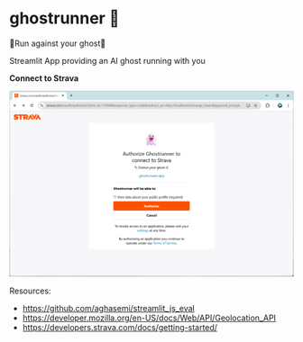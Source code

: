 # ghostrunner 👻

👟Run against your ghost👻

Streamlit App providing an AI ghost running with you 

**Connect to Strava**

![strava-oauth](img/strava-oauth.png)

Resources:
- https://github.com/aghasemi/streamlit_js_eval
- https://developer.mozilla.org/en-US/docs/Web/API/Geolocation_API
- https://developers.strava.com/docs/getting-started/